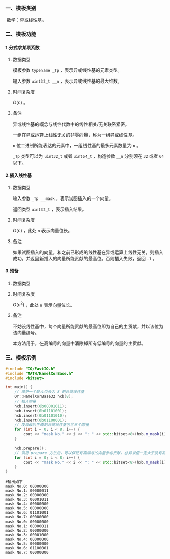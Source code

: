 ### 一、模板类别

​	数学：异或线性基。

### 二、模板功能

#### 1.分式求某项系数

1. 数据类型

   模板参数 `typename _Tp` ，表示异或线性基的元素类型。

   输入参数 `uint32_t __n` ，表示异或线性基的最大维数。

2. 时间复杂度

   $O(n)$ 。

3. 备注

   异或线性基的概念与线性代数中的线性相关/无关联系紧密。

   一组在异或运算上线性无关的非零向量，称为一组异或线性基。

    `n` 位二进制所能表达的元素中，一组线性基的最多元素数量为 `n` 。
   
    `_Tp` 类型可以为 `uint32_t` 或者 `uint64_t` ，构造参数 `__n` 分别须在 `32` 或者 `64` 以下。

#### 2.插入线性基

1. 数据类型

   输入参数 `_Tp __mask` ，表示试图插入的一个向量。

   返回类型 `uint32_t` ，表示插入结果。

2. 时间复杂度

   $O(n)$ ，此处 `n` 表示向量位长。

3. 备注

   如果试图插入的向量，和之前已形成的线性基在异或运算上线性无关，则插入成功，并返回新插入的向量所能贡献的最高位。否则插入失败，返回 `-1` 。

#### 3.预备

1. 数据类型

2. 时间复杂度

   $O(n^2)$ ，此处 `n` 表示向量位长。

3. 备注

   不妨设线性基中，每个向量所能贡献的最高位即为自己的主贡献，并以该位为该向量编号。

   本方法用于，在高编号的向量中消除掉所有低编号的向量的主贡献。

### 三、模板示例

```c++
#include "IO/FastIO.h"
#include "MATH/HamelXorBase.h"
#include <bitset>

int main() {
    // 维护一个最大位长为 8 的异或线性基
    OY::HamelXorBase32 hxb(8);
    // 插入向量
    hxb.insert(0b00001011);
    hxb.insert(0b01101001);
    hxb.insert(0b01101010);
    hxb.insert(0b01100001);
    // 发现最后生成的异或线性基包含三个向量
    for (int i = 0; i < 8; i++) {
        cout << "mask No." << i << ": " << std::bitset<8>(hxb.m_mask[i]).to_string() << endl;
    }

    hxb.prepare();
    // 调用 prepare 方法后，可以保证有高编号的向量参与贡献，总异或值一定大于没有高编号的向量参与贡献的异或值
    for (int i = 0; i < 8; i++) {
        cout << "mask No." << i << ": " << std::bitset<8>(hxb.m_mask[i]).to_string() << endl;
    }
}
```

```
#输出如下
mask No.0: 00000000
mask No.1: 00000011
mask No.2: 00000000
mask No.3: 00001011
mask No.4: 00000000
mask No.5: 00000000
mask No.6: 01101001
mask No.7: 00000000
mask No.0: 00000000
mask No.1: 00000011
mask No.2: 00000000
mask No.3: 00001000
mask No.4: 00000000
mask No.5: 00000000
mask No.6: 01100001
mask No.7: 00000000

```

